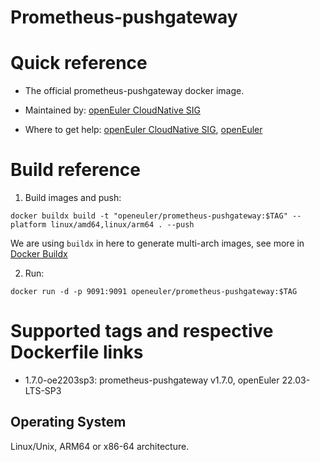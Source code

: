 # Prometheus-pushgateway

# Quick reference

- The official prometheus-pushgateway docker image.

- Maintained by: [openEuler CloudNative SIG](https://gitee.com/openeuler/cloudnative)

- Where to get help: [openEuler CloudNative SIG](https://gitee.com/openeuler/cloudnative), [openEuler](https://gitee.com/openeuler/community)

# Build reference

1. Build images and push:
```shell
docker buildx build -t "openeuler/prometheus-pushgateway:$TAG" --platform linux/amd64,linux/arm64 . --push
```

We are using `buildx` in here to generate multi-arch images, see more in [Docker Buildx](https://docs.docker.com/buildx/working-with-buildx/)

2. Run:
```shell
docker run -d -p 9091:9091 openeuler/prometheus-pushgateway:$TAG
```

# Supported tags and respective Dockerfile links

- 1.7.0-oe2203sp3: prometheus-pushgateway v1.7.0, openEuler 22.03-LTS-SP3

## Operating System
Linux/Unix, ARM64 or x86-64 architecture.
